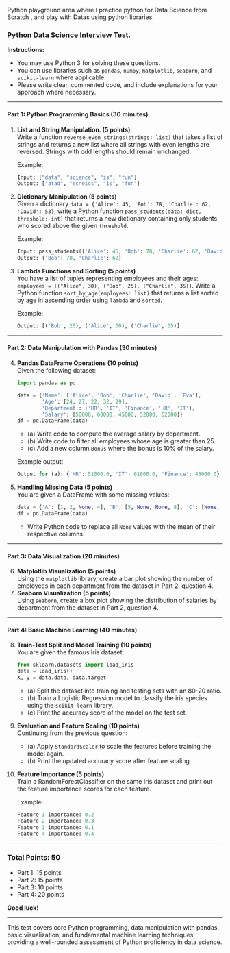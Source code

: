 Python playground area where I practice python for Data Science from Scratch , and play with Datas using python libraries.

### **Python Data Science Interview Test.**

**Instructions:**

- You may use Python 3 for solving these questions.
- You can use libraries such as `pandas`, `numpy`, `matplotlib`, `seaborn`, and `scikit-learn` where applicable.
- Please write clear, commented code, and include explanations for your approach where necessary.

---

#### **Part 1: Python Programming Basics (30 minutes)**

1.  **List and String Manipulation. (5 points)**  
    Write a function `reverse_even_strings(strings: list)` that takes a list of strings and returns a new list where all strings with even lengths are reversed. Strings with odd lengths should remain unchanged.

    Example:

    ```python
    Input: ["data", "science", "is", "fun"]
    Output: ["atad", "ecneics", "is", "fun"]
    ```

2.  **Dictionary Manipulation (5 points)**  
    Given a dictionary `data = {'Alice': 45, 'Bob': 78, 'Charlie': 62, 'David': 53}`, write a Python function `pass_students(data: dict, threshold: int)` that returns a new dictionary containing only students who scored above the given `threshold`.

    Example:

    ```python
    Input: pass_students({'Alice': 45, 'Bob': 78, 'Charlie': 62, 'David': 53}, 60)
    Output: {'Bob': 78, 'Charlie': 62}
    ```

3.  **Lambda Functions and Sorting (5 points)**  
    You have a list of tuples representing employees and their ages: `employees = [("Alice", 30), ("Bob", 25), ("Charlie", 35)]`. Write a Python function `sort_by_age(employees: list)` that returns a list sorted by age in ascending order using `lambda` and `sorted`.

    Example:

    ```python
    Output: [('Bob', 25), ('Alice', 30), ('Charlie', 35)]
    ```

---

#### **Part 2: Data Manipulation with Pandas (30 minutes)**

4.  **Pandas DataFrame Operations (10 points)**  
    Given the following dataset:

    ```python
    import pandas as pd

    data = {'Name': ['Alice', 'Bob', 'Charlie', 'David', 'Eva'],
            'Age': [24, 27, 22, 32, 29],
            'Department': ['HR', 'IT', 'Finance', 'HR', 'IT'],
            'Salary': [50000, 60000, 45000, 52000, 62000]}
    df = pd.DataFrame(data)
    ```

    - (a) Write code to compute the average salary by department.
    - (b) Write code to filter all employees whose age is greater than 25.
    - (c) Add a new column `Bonus` where the bonus is 10% of the salary.

    Example output:

    ```python
    Output for (a): {'HR': 51000.0, 'IT': 61000.0, 'Finance': 45000.0}
    ```

5.  **Handling Missing Data (5 points)**  
    You are given a DataFrame with some missing values:

    ```python
    data = {'A': [1, 2, None, 4], 'B': [5, None, None, 8], 'C': [None, 2, 3, 4]}
    df = pd.DataFrame(data)
    ```

    - Write Python code to replace all `None` values with the mean of their respective columns.

---

#### **Part 3: Data Visualization (20 minutes)**

6.  **Matplotlib Visualization (5 points)**  
    Using the `matplotlib` library, create a bar plot showing the number of employees in each department from the dataset in Part 2, question 4.
7.  **Seaborn Visualization (5 points)**  
    Using `seaborn`, create a box plot showing the distribution of salaries by department from the dataset in Part 2, question 4.

---

#### **Part 4: Basic Machine Learning (40 minutes)**

8.  **Train-Test Split and Model Training (10 points)**  
    You are given the famous Iris dataset:

    ```python
    from sklearn.datasets import load_iris
    data = load_iris()
    X, y = data.data, data.target
    ```

    - (a) Split the dataset into training and testing sets with an 80-20 ratio.
    - (b) Train a Logistic Regression model to classify the iris species using the `scikit-learn` library.
    - (c) Print the accuracy score of the model on the test set.

9.  **Evaluation and Feature Scaling (10 points)**  
    Continuing from the previous question:

    - (a) Apply `StandardScaler` to scale the features before training the model again.
    - (b) Print the updated accuracy score after feature scaling.

10. **Feature Importance (5 points)**  
    Train a RandomForestClassifier on the same Iris dataset and print out the feature importance scores for each feature.


    Example:

    ```python
    Feature 1 importance: 0.2
    Feature 2 importance: 0.3
    Feature 3 importance: 0.1
    Feature 4 importance: 0.4
    ```

---

### **Total Points: 50**

- Part 1: 15 points
- Part 2: 15 points
- Part 3: 10 points
- Part 4: 20 points

**Good luck!**

---

This test covers core Python programming, data manipulation with pandas, basic visualization, and fundamental machine learning techniques, providing a well-rounded assessment of Python proficiency in data science.
